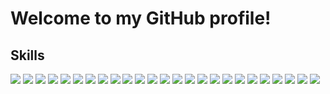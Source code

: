 # Welcome to my GitHub profile!
## Skills
![](https://img.shields.io/badge/Arch_Linux-33AADD?style=for-the-badge&logo=arch-linux&logoColor=white)
![](https://img.shields.io/badge/Debian_Linux-D70752?style=for-the-badge&logo=debian&logoColor=white)
![](https://img.shields.io/badge/Gentoo_Linux-4E4371?style=for-the-badge&logo=gentoo&logoColor=white)
![](https://img.shields.io/badge/Raspberry%20Pi-BD0940.svg?&style=for-the-badge&logo=raspberry%20pi&logoColor=white)
![](https://img.shields.io/badge/dwm-1177AA.svg?style=for-the-badge&logo=dwm)
![](https://img.shields.io/badge/Vultr-007BFC.svg?style=for-the-badge&logo=vultr)
![](https://img.shields.io/badge/QEMU-000000.svg?style=for-the-badge&logo=qemu)
![](https://img.shields.io/badge/Java-ED8B00?style=for-the-badge&logo=java&logoColor=white)
![](https://img.shields.io/badge/JavaScript-323330?style=for-the-badge&logo=javascript&logoColor=F7DF1E)
![](https://img.shields.io/badge/Python-3776AB?style=for-the-badge&logo=python&logoColor=white)
![](https://img.shields.io/badge/C%23-239120?style=for-the-badge&logo=c-sharp&logoColor=white)
![](https://img.shields.io/badge/Markdown-000000?style=for-the-badge&logo=markdown&logoColor=white)
![](https://img.shields.io/badge/HTML5-E34F26?style=for-the-badge&logo=html5&logoColor=white)
![](https://img.shields.io/badge/CSS3-1572B6?style=for-the-badge&logo=css3&logoColor=white)
![](https://img.shields.io/badge/Node.js-43853D?style=for-the-badge&logo=node.js&logoColor=white)
![](https://img.shields.io/badge/Git-F04F33?style=for-the-badge&logo=git&logoColor=white)
![](https://img.shields.io/badge/Zsh-121011?style=for-the-badge&logo=gnu-bash&logoColor=white)
![](https://img.shields.io/badge/Vim-019833.svg?style=for-the-badge&logo=vim&logoColor=white)
![](https://img.shields.io/badge/Neovim-000000.svg?style=for-the-badge&logo=neovim&logoColor=white)
![](https://img.shields.io/badge/FFmpeg-4CAE4C.svg?style=for-the-badge&logo=ffmpeg)
![](https://img.shields.io/badge/tmux-393939.svg?style=for-the-badge&logo=tmux)
![](https://img.shields.io/badge/replit-000000?style=for-the-badge&logo=replit&logoColor=white)
![](https://img.shields.io/badge/VS_Codium-0E639C?style=for-the-badge&logo=visual%20studio%20code&logoColor=white)
![](https://img.shields.io/badge/IntelliJ_IDEA-000000.svg?style=for-the-badge&logo=intellij-idea&logoColor=white)
![](https://shields.io/badge/pycharm-000000?style=for-the-badge&logo=pycharm&logoColor=white)
